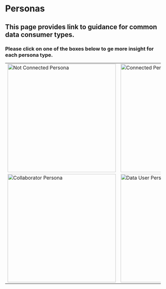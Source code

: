 # Personas
## This page provides link to guidance for common data consumer types. 
### Please click on one of the boxes below to ge more insight for each persona type.

<centre> 

<table>
  <tr>
    <td><a href="/usecases/not-connected.md"><img style={{margin: 0}} src="https://github.com/user-attachments/assets/ec21157a-55a5-4313-80f6-4071bd09e4c8" alt="Not Connected Persona" width="350"/></a></td>
    <td><a href="/usecases/connected.md"><img style={{margin: 0 }} src="https://github.com/user-attachments/assets/7848665e-8559-4ded-9554-28c19d556027" alt="Connected Persona" width="350"/></a></td>
  </tr><tr>
    <td><a href="/usecases/collaborator.md"><img style={{margin: 0, background: '#629c49'}} src="https://github.com/user-attachments/assets/3f8ae500-c899-4e98-a965-a440b6bfa494" alt="Collaborator Persona" width="350"/></a></td>
    <td><a href="/usecases/datauser.md"><img style={{margin: 0, background: '#a677a6'}} src="https://github.com/user-attachments/assets/cb79f0b6-6aa2-4e6c-afc4-7e3ffc5a8338" alt="Data User Persona" width="350"/></a></td>
  </tr>
</table>
</centre>
